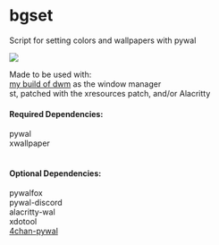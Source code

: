 # bgset
Script for setting colors and wallpapers with pywal<br>

<img src="https://i.imgur.com/fHibN7J.png">

Made to be used with:<br>
<a href=https://github.com/npc-glitch/dwm>my build of dwm</a> as the window manager<br>
st, patched with the xresources patch, and/or Alacritty


<h4>Required Dependencies:</h4>
pywal<br>
xwallpaper<br><br>

<h4>Optional Dependencies:</h4>
pywalfox<br>
pywal-discord<br>
alacritty-wal<br>
xdotool<br>
<a href=https://github.com/npc-glitch/4chan-pywal>4chan-pywal</a>
